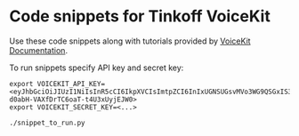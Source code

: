 # Code snippets for Tinkoff VoiceKit

Use these code snippets along with tutorials provided by [VoiceKit Documentation](https://voicekit.tinkoff.ru/docs/).

To run snippets specify API key and secret key:

```shell
export VOICEKIT_API_KEY=<eyJhbGciOiJIUzI1NiIsInR5cCI6IkpXVCIsImtpZCI6InIxUGNSUGsvMVo3WG9QSGxIS3d2cmdWUkxnQ1ZFTnByRHZPK1ArODM2NHM9VFRTX1RFQU0ifQ.eyJpc3MiOiJ0ZXN0X2lzc3VlciIsInN1YiI6InRlc3RfdXNlciIsImF1ZCI6InRpbmtvZmYuY2xvdWQudHRzIiwiZXhwIjoxNzI5OTUwNjMzfQ.phb0mqUw8L2-d0abH-VAXfDrTC6oaT-t4U3xUyjEJW0>
export VOICEKIT_SECRET_KEY=<...>

./snippet_to_run.py
```
